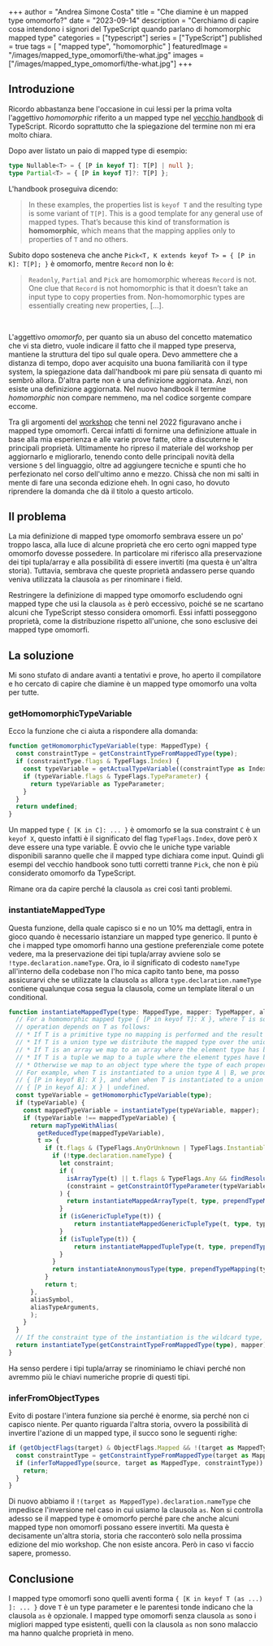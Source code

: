 +++
author = "Andrea Simone Costa"
title = "Che diamine è un mapped type omomorfo?"
date = "2023-09-14"
description = "Cerchiamo di capire cosa intendono i signori del TypeScript quando parlano di homomorphic mapped type"
categories = ["typescript"]
series = ["TypeScript"]
published = true
tags = [
    "mapped type",
    "homomorphic"
]
featuredImage = "/images/mapped_type_omomorfi/the-what.jpg"
images = ["/images/mapped_type_omomorfi/the-what.jpg"]
+++

## Introduzione

Ricordo abbastanza bene l'occasione in cui lessi per la prima volta l'aggettivo _homomorphic_ riferito a un mapped type nel [vecchio handbook](https://www.typescriptlang.org/docs/handbook/advanced-types.html) di TypeScript. Ricordo soprattutto che la spiegazione del termine non mi era molto chiara.

Dopo aver listato un paio di mapped type di esempio:

```ts
type Nullable<T> = { [P in keyof T]: T[P] | null };
type Partial<T> = { [P in keyof T]?: T[P] };
```

L'handbook proseguiva dicendo:

> In these examples, the properties list is `keyof T` and the resulting type is some variant of `T[P]`. This is a good template for any general use of mapped types. That’s because this kind of transformation is __homomorphic__, which means that the mapping applies only to properties of `T` and no others.

Subito dopo sosteneva che anche `Pick<T, K extends keyof T> = { [P in K]: T[P]; }` è omomorfo, mentre `Record` non lo è:

> `Readonly`, `Partial` and `Pick` are homomorphic whereas `Record` is not. One clue that `Record` is not homomorphic is that it doesn’t take an input type to copy properties from. Non-homomorphic types are essentially creating new properties, [...].

&nbsp;

L'aggettivo _omomorfo_, per quanto sia un abuso del concetto matematico che vi sta dietro, vuole indicare il fatto che il mapped type preserva, mantiene la struttura del tipo sul quale opera. Devo ammettere che a distanza di tempo, dopo aver acquisito una buona familiarità con il type system, la spiegazione data dall'handbook mi pare più sensata di quanto mi sembrò allora. D'altra parte non è una definizione aggiornata. Anzi, non esiste una definizione aggiornata. Nel nuovo handbook il termine _homomorphic_ non compare nemmeno, ma nel codice sorgente compare eccome.

Tra gli argomenti del [workshop](https://www.eventbrite.it/e/biglietti-advanced-typescript-il-workshop-con-andrea-simone-costa-348278358947) che tenni nel 2022 figuravano anche i mapped type omomorfi. Cercai infatti di fornirne una definizione attuale in base alla mia esperienza e alle varie prove fatte, oltre a discuterne le principali proprietà. Ultimamente ho ripreso il materiale del workshop per aggiornarlo e migliorarlo, tenendo conto delle principali novità della versione `5` del linguaggio, oltre ad aggiungere tecniche e spunti che ho perfezionato nel corso dell'ultimo anno e mezzo. Chissà che non mi salti in mente di fare una seconda edizione eheh. In ogni caso, ho dovuto riprendere la domanda che dà il titolo a questo articolo.

## Il problema

La mia definizione di mapped type omomorfo sembrava essere un po' troppo lasca, alla luce di alcune proprietà che ero certo ogni mapped type omomorfo dovesse possedere. In particolare mi riferisco alla preservazione dei tipi tupla/array e alla possibilità di essere invertiti (ma questa è un'altra storia). Tuttavia, sembrava che queste proprietà andassero perse quando veniva utilizzata la clausola `as` per rinominare i field.

Restringere la definizione di mapped type omomorfo escludendo ogni mapped type che usi la clausola `as` è però eccessivo, poiché se ne scartano alcuni che TypeScript stesso considera omomorfi. Essi infatti posseggono proprietà, come la distribuzione rispetto all'unione, che sono esclusive dei mapped type omomorfi.

## La soluzione

Mi sono stufato di andare avanti a tentativi e prove, ho aperto il compilatore e ho cercato di capire che diamine è un mapped type omomorfo una volta per tutte.

### getHomomorphicTypeVariable

Ecco la funzione che ci aiuta a rispondere alla domanda:

```ts
function getHomomorphicTypeVariable(type: MappedType) {
  const constraintType = getConstraintTypeFromMappedType(type);
  if (constraintType.flags & TypeFlags.Index) {
    const typeVariable = getActualTypeVariable((constraintType as IndexType).type);
    if (typeVariable.flags & TypeFlags.TypeParameter) {
      return typeVariable as TypeParameter;
    }
  }
  return undefined;
}
```

Un mapped type `{ [K in C]: ... }` è omomorfo se la sua constraint `C` è un `keyof X`, questo infatti è il significato del flag `TypeFlags.Index`, dove però `X` deve essere una type variable. È ovvio che le uniche type variable disponibili saranno quelle che il mapped type dichiara come input. Quindi gli esempi del vecchio handbook sono tutti corretti tranne `Pick`, che non è più considerato omomorfo da TypeScript.

Rimane ora da capire perché la clausola `as` crei così tanti problemi.

### instantiateMappedType

Questa funzione, della quale capisco si e no un 10% ma dettagli, entra in gioco quando è necessario istanziare un mapped type generico. Il punto è che i mapped type omomorfi hanno una gestione preferenziale come potete vedere, ma la preservazione dei tipi tupla/array avviene solo se `!type.declaration.nameType`. Ora, io il significato di codesto `nameType` all'interno della codebase non l'ho mica capito tanto bene, ma posso assicurarvi che se utilizzate la clausola `as` allora `type.declaration.nameType` contiene qualunque cosa segua la clausola, come un template literal o un conditional.

```ts
function instantiateMappedType(type: MappedType, mapper: TypeMapper, aliasSymbol?: Symbol, aliasTypeArguments?: readonly Type[]): Type {
  // For a homomorphic mapped type { [P in keyof T]: X }, where T is some type variable, the mapping
  // operation depends on T as follows:
  // * If T is a primitive type no mapping is performed and the result is simply T.
  // * If T is a union type we distribute the mapped type over the union.
  // * If T is an array we map to an array where the element type has been transformed.
  // * If T is a tuple we map to a tuple where the element types have been transformed.
  // * Otherwise we map to an object type where the type of each property has been transformed.
  // For example, when T is instantiated to a union type A | B, we produce { [P in keyof A]: X } |
  // { [P in keyof B]: X }, and when when T is instantiated to a union type A | undefined, we produce
  // { [P in keyof A]: X } | undefined.
  const typeVariable = getHomomorphicTypeVariable(type);
  if (typeVariable) {
    const mappedTypeVariable = instantiateType(typeVariable, mapper);
    if (typeVariable !== mappedTypeVariable) {
      return mapTypeWithAlias(
        getReducedType(mappedTypeVariable),
        t => {
          if (t.flags & (TypeFlags.AnyOrUnknown | TypeFlags.InstantiableNonPrimitive | TypeFlags.Object | TypeFlags.Intersection) && t !== wildcardType && !isErrorType(t)) {
            if (!type.declaration.nameType) {
              let constraint;
              if (
                isArrayType(t) || t.flags & TypeFlags.Any && findResolutionCycleStartIndex(typeVariable, TypeSystemPropertyName.ImmediateBaseConstraint) < 0 &&
                (constraint = getConstraintOfTypeParameter(typeVariable)) && everyType(constraint, isArrayOrTupleType)
              ) {
                return instantiateMappedArrayType(t, type, prependTypeMapping(typeVariable, t, mapper));
              }
              if (isGenericTupleType(t)) {
                  return instantiateMappedGenericTupleType(t, type, typeVariable, mapper);
              }
              if (isTupleType(t)) {
                  return instantiateMappedTupleType(t, type, prependTypeMapping(typeVariable, t, mapper));
              }
            }
            return instantiateAnonymousType(type, prependTypeMapping(typeVariable, t, mapper));
          }
          return t;
      },
      aliasSymbol,
      aliasTypeArguments,
      );
    }
  }
  // If the constraint type of the instantiation is the wildcard type, return the wildcard type.
  return instantiateType(getConstraintTypeFromMappedType(type), mapper) === wildcardType ? wildcardType : instantiateAnonymousType(type, mapper, aliasSymbol, aliasTypeArguments);
}
```

Ha senso perdere i tipi tupla/array se rinominiamo le chiavi perché non avremmo più le chiavi numeriche proprie di questi tipi.

### inferFromObjectTypes

Evito di postare l'intera funzione sia perché è enorme, sia perché non ci capisco niente. Per quanto riguarda l'altra storia, ovvero la possibilità di invertire l'azione di un mapped type, il succo sono le seguenti righe:

```ts
if (getObjectFlags(target) & ObjectFlags.Mapped && !(target as MappedType).declaration.nameType) {
  const constraintType = getConstraintTypeFromMappedType(target as MappedType);
  if (inferToMappedType(source, target as MappedType, constraintType)) {
    return;
  }
}
```

Di nuovo abbiamo il `!(target as MappedType).declaration.nameType` che impedisce l'inversione nel caso in cui usiamo la clausola `as`. Non si controlla adesso se il mapped type è omomorfo perché pare che anche alcuni mapped type non omomorfi possano essere invertiti. Ma questa è decisamente un'altra storia, storia che racconterò solo nella prossima edizione del mio workshop. Che non esiste ancora. Però in caso vi faccio sapere, promesso.

## Conclusione

I mapped type omomorfi sono quelli aventi forma `{ [K in keyof T (as ...) ]: ... }` dove `T` è un type parameter e le parentesi tonde indicano che la clausola `as` è opzionale. I mapped type omomorfi senza clausola `as` sono i migliori mapped type esistenti, quelli con la clausola `as` non sono malaccio ma hanno qualche proprietà in meno.
